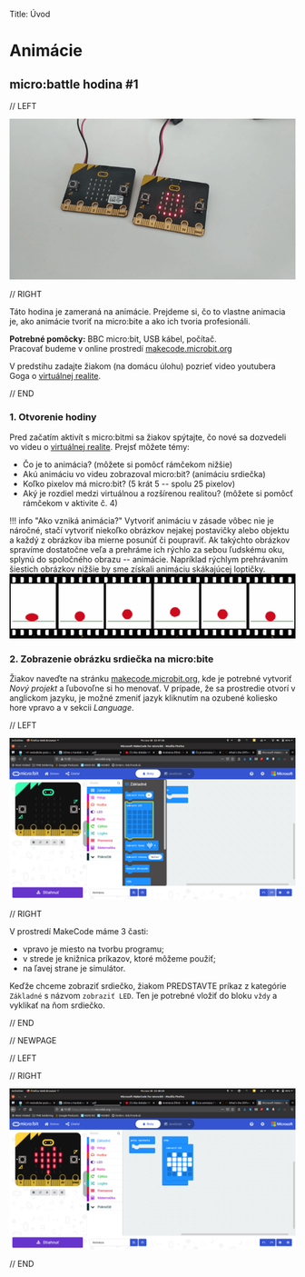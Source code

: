 Title:   	Úvod

# Animácie
## micro:battle hodina #1

// LEFT

![](images/microbit_two_smile.png)

// RIGHT

<div markdown="1" class="lection-desc">
Táto hodina je zameraná na animácie. Prejdeme si, čo to vlastne animacia je, ako animácie tvoriť na micro:bite a ako ich tvoria profesionáli.
</div>

**Potrebné pomôcky:** BBC micro:bit, USB kábel, počítač.  
Pracovať budeme v online prostredí [makecode.microbit.org](https://makecode.microbit.org/)


V predstihu zadajte žiakom (na domácu úlohu) pozrieť video youtubera Goga o [virtuálnej realite](https://www.youtube.com/watch?v=Eyr-geK-hPw).

// END

### 1. Otvorenie hodiny

Pred začatím aktivít s micro:bitmi sa žiakov spýtajte, čo nové sa dozvedeli vo videu o [virtuálnej realite](https://www.youtube.com/watch?v=Eyr-geK-hPw). Prejsť môžete témy:

* Čo je to animácia? (môžete si pomôcť rámčekom nižšie)
* Akú animáciu vo videu zobrazoval micro:bit? (animáciu srdiečka)
* Koľko pixelov má micro:bit? (5 krát 5 -- spolu 25 pixelov)
* Aký je rozdiel medzi virtuálnou a rozšírenou realitou? (môžete si pomôcť rámčekom v aktivite č. 4)


!!! info "Ako vzniká animácia?"
    Vytvoriť animáciu v zásade vôbec nie je náročné, stačí vytvoriť niekoľko obrázkov nejakej postavičky alebo objektu a každý z obrázkov iba mierne posunúť či poupraviť. Ak takýchto obrázkov spravíme dostatočne veľa a prehráme ich rýchlo za sebou ľudskému oku, splynú do spoločného obrazu -- animácie. Napríklad rýchlym prehrávaním šiestich obrázkov nižšie by sme získali animáciu skákajúcej loptičky.
    ![](images/animation.png)

### 2. Zobrazenie obrázku srdiečka na micro:bite

Žiakov naveďte na stránku [makecode.microbit.org](https://makecode.microbit.org/), kde je potrebné vytvoriť *Nový projekt* a ľubovoľne si ho menovať. V prípade, že sa prostredie otvorí v anglickom jazyku, je možné zmeniť jazyk kliknutím na ozubené koliesko hore vpravo a v sekcii *Language*.

// LEFT

![](images/makecode-a.png)

// RIGHT

V prostredí MakeCode máme 3 časti:

* vpravo je miesto na tvorbu programu;
* v strede je knižnica príkazov, ktoré môžeme použiť;
* na ľavej strane je simulátor.

Keďže chceme zobraziť srdiečko, žiakom PREDSTAVTE príkaz z kategórie `Základné` s názvom `zobraziť LED`. Ten je potrebné vložiť do bloku `vždy` a vyklikať na ňom srdiečko.


// END


// NEWPAGE

// LEFT


// RIGHT

![](images/makecode-b.png)



// END